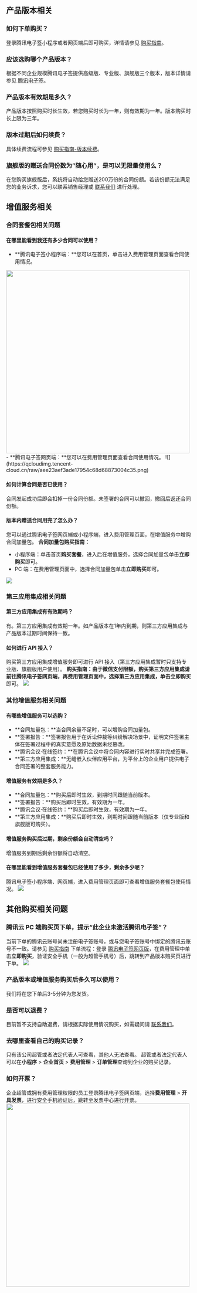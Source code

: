 ## 产品版本相关
### 如何下单购买？
登录腾讯电子签小程序或者网页端后即可购买，详情请参见 [购买指南](https://cloud.tencent.com/document/product/1323/53795)。

### 应该选购哪个产品版本？
根据不同企业规模腾讯电子签提供高级版、专业版、旗舰版三个版本，版本详情请参见 [腾讯电子签](https://cloud.tencent.com/product/ess-overview)。

### 产品版本有效期是多久？
产品版本按照购买时长生效，若您购买时长为一年，则有效期为一年。版本购买时长上限为三年。

### 版本过期后如何续费？
具体续费流程可参见 [购买指南-版本续费](https://cloud.tencent.com/document/product/1323/53795#.E7.89.88.E6.9C.AC.E7.BB.AD.E8.B4.B9)。

### 旗舰版的赠送合同份数为”随心用”，是可以无限量使用么？
在您购买旗舰版后，系统将自动给您赠送200万份的合同份额。若该份额无法满足您的业务诉求，您可以联系销售经理或 [联系我们](https://cloud.tencent.com/document/product/1323/59638) 进行处理。

## 增值服务相关
### 合同套餐包相关问题
#### 在哪里能看到我还有多少合同可以使用？
- **腾讯电子签小程序端：**您可以在首页，单击进入费用管理页面查看合同使用情况。
<img style="width:500px; max-width: inherit;" src="https://qcloudimg.tencent-cloud.cn/raw/1009d4ce56cbf715e7cab8d484a4d502.png" />
- **腾讯电子签网页端：**您可以在费用管理页面查看合同使用情况。
![](https://qcloudimg.tencent-cloud.cn/raw/aee23aef3ade17954c68d68873004c35.png)

#### 如何计算合同是否已使用？
合同发起成功后即会扣掉一份合同份额。未签署的合同可以撤回，撤回后返还合同份额。

#### 版本内赠送合同用完了怎么办？
您可以通过腾讯电子签网页端或小程序端，进入费用管理页面，在增值服务中增购合同加量包。
**合同加量包购买指南：**
- 小程序端：单击首页**购买套餐**，进入后在增值服务，选择合同加量包单击**立即购买**即可。
- PC 端：在费用管理页面中，选择合同加量包单击**立即购买**即可。

![](https://qcloudimg.tencent-cloud.cn/raw/a88a6baa212ef5ca772b8f65a68c5167.png)

### 第三应用集成相关问题
#### 第三方应用集成有有效期吗？
有。第三方应用集成有效期一年。如产品版本在1年内到期，则第三方应用集成与产品版本过期时间保持一致。

#### 如何进行 API 接入？
购买第三方应用集成增值服务即可进行 API 接入（第三方应用集成暂时只支持专业版、旗舰版用户使用）。
**购买指南：**由于微信支付限额，购买第三方应用集成请前往腾讯电子签网页端，再费用管理页面中，选择第三方应用集成，单击**立即购买**即可。
![](https://qcloudimg.tencent-cloud.cn/raw/ca67d099a7b558d06658e67e9fbd9bb1.png)

### 其他增值服务相关问题
#### 有哪些增值服务可以选购？
- **合同加量包：**当合同余量不足时，可以增购合同加量包。
- **签署报告：**签署报告用于在诉讼仲裁等纠纷解决场景中，证明文件签署主体在签署过程中的真实意愿及原始数据未经篡改。
- **腾讯会议·在线签约：**在腾讯会议中将合同内容进行实时共享并完成签署。
- **第三方应用集成：**无缝嵌入伙伴应用平台，为平台上的企业用户提供电子合同签署的整套服务能力。

#### 增值服务有效期是多久？
- **合同加量包：**购买后即时生效，到期时间跟随当前版本。
- **签署报告：**购买后即时生效，有效期为一年。
- **腾讯会议·在线签约：**购买后即时生效，有效期为一年。
- **第三方应用集成：**购买后即时生效，到期时间跟随当前版本（仅专业版和旗舰版可购买）。

#### 增值服务购买后过期，剩余份额会自动清空吗？
增值服务到期后剩余份额将自动清空。

#### 在哪里能看到增值服务套餐包已经使用了多少，剩余多少呢？
腾讯电子签小程序端、网页端，进入费用管理页面即可查看增值服务套餐包使用情况。
![](https://qcloudimg.tencent-cloud.cn/raw/d60750b30e5dbbf7a3bbc074dc74d1b8.png)

## 其他购买相关问题
### 腾讯云 PC 端购买页下单，提示“此企业未激活腾讯电子签”？
当前下单的腾讯云账号尚未注册电子签账号，或与您电子签账号中绑定的腾讯云账号不一致。请参见 [购买指南](https://cloud.tencent.com/document/product/1323/53795) 下单流程：登录 [腾讯电子签网页版](https://ess.tencent.cn/login)，在费用管理中单击**立即购买**，验证安全手机（一般为超管手机号）后，跳转到产品版本购买页进行下单。
![](https://qcloudimg.tencent-cloud.cn/raw/4598fdb2dcb8c0f6a7e97c9f7f8c2aee.png)

### 产品版本或增值服务购买后多久可以使用？
我们将在您下单后3-5分钟为您发货。

### 是否可以退费？
目前暂不支持自助退费，请根据实际使用情况购买，如需疑问请 [联系我们](https://cloud.tencent.com/document/product/1323/59638)。

### 去哪里查看自己的购买记录？
只有该公司超管或者法定代表人可查看，其他人无法查看。
超管或者法定代表人可以在**小程序** > **企业首页** > **费用管理** > **订单管理**查询到企业的购买记录。

### 如何开票？
企业超管或拥有费用管理权限的员工登录腾讯电子签网页端，选择**费用管理** > **开具发票**，进行安全手机验证后，跳转至发票中心进行开票。
<img style="width:500px; max-width: inherit;" src="https://qcloudimg.tencent-cloud.cn/raw/97538c6e19fe3f5d286dc8b33a223676.png" />
